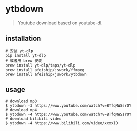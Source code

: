 # ytbdown
> Youtube download based on youtube-dl.

## installation
```shell
# 安装 yt-dlp
pip install yt-dlp
# 或者用 brew 安装
brew install yt-dlp/taps/yt-dlp
brew install afeiship/jswork/ffmpeg
brew install afeiship/jswork/ytbdown
```

## usage
```shell
# download mp3
$ ytbdown -3 https://www.youtube.com/watch?v=BTfqMWSsrOY
# download mp4
$ ytbdown -4 https://www.youtube.com/watch?v=BTfqMWSsrOY
# download bilibili video
$ ytbdown -4 https://www.bilibili.com/video/xxxxID
```